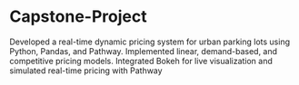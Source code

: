 # Capstone-Project
Developed a real-time dynamic pricing system for urban parking lots using Python, Pandas, and Pathway. Implemented linear, demand-based, and competitive pricing models. Integrated Bokeh for live visualization and simulated real-time pricing with Pathway
